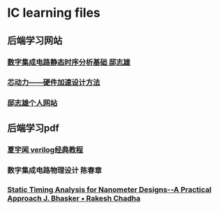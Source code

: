 # IC learning files
## 后端学习网站
### [数字集成电路静态时序分析基础 邸志雄](https://www.bilibili.com/video/BV1if4y1p7Dq?spm_id_from=333.999.0.0)
### [芯动力——硬件加速设计方法](https://www.icourse163.org/learn/SWJTU-1207492806?tid=1463309516)
### [邸志雄个人网站](www.dizhixiong.cn)
## 后端学习pdf
### [夏宇闻 verilog经典教程](https://github.com/Charlie-coder/IC-learning/blob/master/%E5%A4%8F%E5%AE%87%E9%97%BB-Verilog%E7%BB%8F%E5%85%B8%E6%95%99%E7%A8%8B.pdf)
### 数字集成电路物理设计 陈春章
### [Static Timing Analysis for Nanometer Designs--A Practical Approach J. Bhasker • Rakesh Chadha](https://github.com/Charlie-coder/IC-learning/blob/master/Static_Timing_Analysis_for_Nanometer_Designs_wrapper.pdf)
